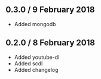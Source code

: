 0.3.0 / 9 February 2018
------------------
* Added mongodb

0.2.0 / 8 February 2018
------------------
* Added youtube-dl
* Added scdl
* Added changelog
